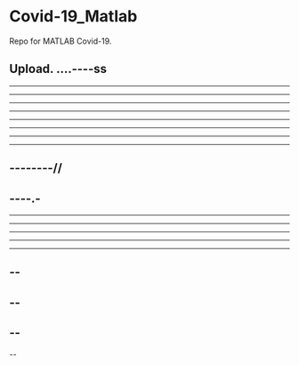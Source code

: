 # Covid-19_Matlab

Repo for MATLAB Covid-19.

Upload.
....----ss
----
----------
----------
----
----------
----------
-----------
---------
--------------
--------//
---------
----.-
----
------
----
----
--------
---------
--
--
--
--
--
----

--
